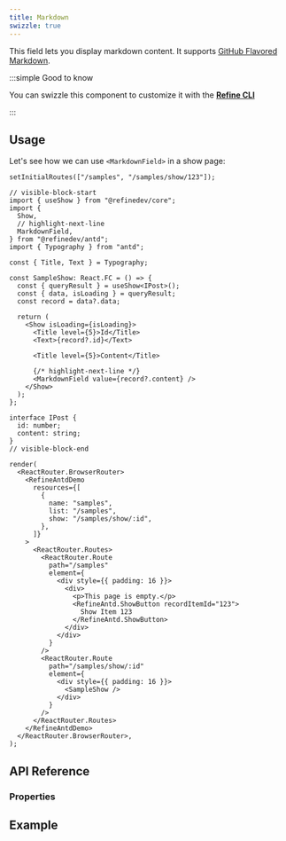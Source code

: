 ```yaml
---
title: Markdown
swizzle: true
---
```


This field lets you display markdown content. It supports [GitHub Flavored Markdown](https://github.github.com/gfm/).

:::simple Good to know

You can swizzle this component to customize it with the [**Refine CLI**](/docs/packages/list-of-packages)

:::

## Usage

Let's see how we can use `<MarkdownField>` in a show page:

```tsx live previewHeight=280px url=http://localhost:3000/samples/show/123
setInitialRoutes(["/samples", "/samples/show/123"]);

// visible-block-start
import { useShow } from "@refinedev/core";
import {
  Show,
  // highlight-next-line
  MarkdownField,
} from "@refinedev/antd";
import { Typography } from "antd";

const { Title, Text } = Typography;

const SampleShow: React.FC = () => {
  const { queryResult } = useShow<IPost>();
  const { data, isLoading } = queryResult;
  const record = data?.data;

  return (
    <Show isLoading={isLoading}>
      <Title level={5}>Id</Title>
      <Text>{record?.id}</Text>

      <Title level={5}>Content</Title>

      {/* highlight-next-line */}
      <MarkdownField value={record?.content} />
    </Show>
  );
};

interface IPost {
  id: number;
  content: string;
}
// visible-block-end

render(
  <ReactRouter.BrowserRouter>
    <RefineAntdDemo
      resources={[
        {
          name: "samples",
          list: "/samples",
          show: "/samples/show/:id",
        },
      ]}
    >
      <ReactRouter.Routes>
        <ReactRouter.Route
          path="/samples"
          element={
            <div style={{ padding: 16 }}>
              <div>
                <p>This page is empty.</p>
                <RefineAntd.ShowButton recordItemId="123">
                  Show Item 123
                </RefineAntd.ShowButton>
              </div>
            </div>
          }
        />
        <ReactRouter.Route
          path="/samples/show/:id"
          element={
            <div style={{ padding: 16 }}>
              <SampleShow />
            </div>
          }
        />
      </ReactRouter.Routes>
    </RefineAntdDemo>
  </ReactRouter.BrowserRouter>,
);
```

## API Reference

### Properties

<PropsTable module="@refinedev/antd/MarkdownField" value-description="Markdown data to render"/>

## Example

<CodeSandboxExample path="input-custom" />
